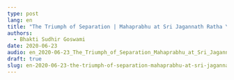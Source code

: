 ```yaml
---
type: post
lang: en
title: "The Triumph of Separation | Mahaprabhu at Sri Jagannath Ratha Yatra"
authors:
  - Bhakti Sudhir Goswami
date: 2020-06-23
audio: en_2020-06-23_The_Triumph_of_Separation_Mahaprabhu_at_Sri_Jagannath_Ratha_Yatra.mp3
draft: true
slug: en-2020-06-23-the-triumph-of-separation-mahaprabhu-at-sri-jagannath-ratha-yatra
---
```



